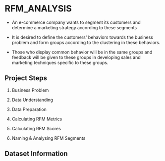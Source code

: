 # RFM_ANALYSIS

* An e-commerce company wants to segment its customers and determine a marketing strategy according to these segments

* It is desired to define the customers' behaviors towards the business problem and form groups according to the clustering in these behaviors. 

* Those who display common behavior will be in the same groups and feedback will be given to these groups in developing sales and marketing techniques specific to these groups.

## Project Steps

1. Business Problem

2. Data Understanding

3. Data Preparation

4. Calculating RFM Metrics

5. Calculating RFM Scores

6. Naming & Analysing RFM Segments

## Dataset Information
